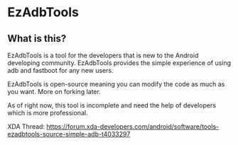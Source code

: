 # EzAdbTools

## What is this?
EzAdbTools is a tool for the developers that is new to the Android developing community. EzAdbTools provides the simple experience of using adb and fastboot for any new users.

EzAdbTools is open-source meaning you can modify the code as much as you want. More on forking later.

As of right now, this tool is incomplete and need the help of developers which is more professional.

XDA Thread: https://forum.xda-developers.com/android/software/tools-ezadbtools-source-simple-adb-t4033297
